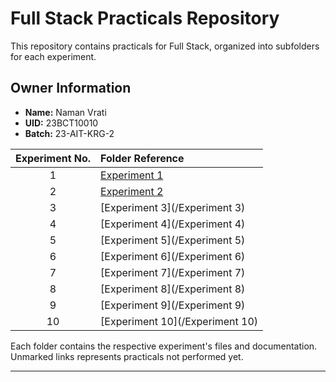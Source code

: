 # Full Stack Practicals Repository

This repository contains practicals for Full Stack, organized into subfolders for each experiment.

## Owner Information

-   **Name:** Naman Vrati
-   **UID:** 23BCT10010
-   **Batch:** 23-AIT-KRG-2

| Experiment No. | Folder Reference                |
| :------------: | :------------------------------ |
|       1        | [Experiment 1](/Experiment%201) |
|       2        | [Experiment 2](/Experiment%202) |
|       3        | [Experiment 3](/Experiment 3)   |
|       4        | [Experiment 4](/Experiment 4)   |
|       5        | [Experiment 5](/Experiment 5)   |
|       6        | [Experiment 6](/Experiment 6)   |
|       7        | [Experiment 7](/Experiment 7)   |
|       8        | [Experiment 8](/Experiment 8)   |
|       9        | [Experiment 9](/Experiment 9)   |
|       10       | [Experiment 10](/Experiment 10) |

Each folder contains the respective experiment's files and documentation.
Unmarked links represents practicals not performed yet.

---
